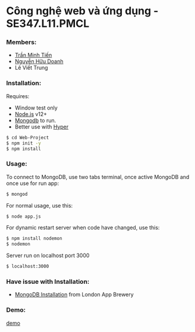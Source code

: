 # Công nghệ web và ứng dụng - SE347.L11.PMCL
### Members:
* [Trần Minh Tiến]
* [Nguyễn Hữu Doanh]
* Lê Viết Trung

### Installation:


Requires:
- Window test only
- [Node.js](https://nodejs.org/) v12+
- [Mongodb](https://www.mongodb.com/) to run.
- Better use with [Hyper](https://hyper.is/)


```sh
$ cd Web-Project
$ npm init -y
$ npm install
```


### Usage:

To connect to MongoDB, use two tabs terminal, once active MongoDB and once use for run app:

```sh
$ mongod
```

For normal usage, use this:

```sh
$ node app.js
```

For dynamic restart server when code have changed, use this:

```sh
$ npm install nodemon
$ nodemon
```

Server run on localhost port 3000

```sh
$ localhost:3000
```

### Have issue with Installation:

- [MongoDB Installation](https://medium.com/@LondonAppBrewery/how-to-download-install-mongodb-on-windows-4ee4b3493514) from London App Brewery


### Demo:

[demo](demo.mp4)


[Trần Minh Tiến]: <https://github.com/fantashi099>
[Nguyễn Hữu Doanh]: <https://github.com/huudoanh123qn>
